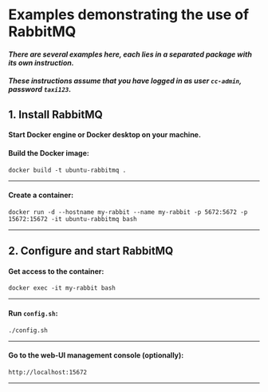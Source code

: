 # Examples demonstrating the use of RabbitMQ

#### *There are several examples here, each lies in a separated package with its own instruction.*
#### *These instructions assume that you have logged in as user `cc-admin`, password `taxi123`.*

## 1. Install RabbitMQ
#### Start Docker engine or Docker desktop on your machine.
#### Build the Docker image:
```
docker build -t ubuntu-rabbitmq .
```
---
#### Create a container:
```
docker run -d --hostname my-rabbit --name my-rabbit -p 5672:5672 -p 15672:15672 -it ubuntu-rabbitmq bash
```
---
## 2. Configure and start RabbitMQ
#### Get access to the container:
```
docker exec -it my-rabbit bash
```
---
#### Run `config.sh`:
```
./config.sh
```
---
#### Go to the web-UI management console (optionally):
```
http://localhost:15672
```
---